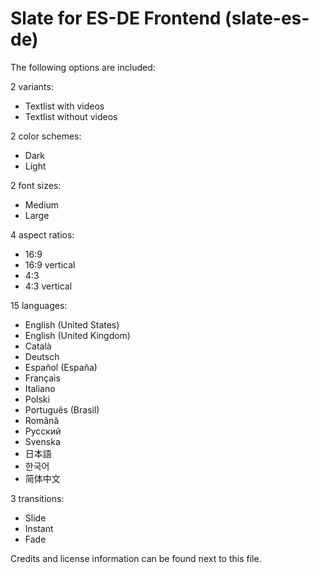 # Slate for ES-DE Frontend (slate-es-de)

The following options are included:

2 variants:

- Textlist with videos
- Textlist without videos

2 color schemes:

- Dark
- Light

2 font sizes:

- Medium
- Large

4 aspect ratios:

- 16:9
- 16:9 vertical
- 4:3
- 4:3 vertical

15 languages:

- English (United States)
- English (United Kingdom)
- Català
- Deutsch
- Español (España)
- Français
- Italiano
- Polski
- Português (Brasil)
- Română
- Русский
- Svenska
- 日本語
- 한국어
- 简体中文

3 transitions:

- Slide
- Instant
- Fade

Credits and license information can be found next to this file.
